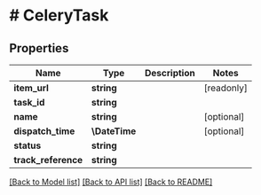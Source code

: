 # # CeleryTask

## Properties

Name | Type | Description | Notes
------------ | ------------- | ------------- | -------------
**item_url** | **string** |  | [readonly]
**task_id** | **string** |  |
**name** | **string** |  | [optional]
**dispatch_time** | **\DateTime** |  | [optional]
**status** | **string** |  |
**track_reference** | **string** |  |

[[Back to Model list]](../../README.md#models) [[Back to API list]](../../README.md#endpoints) [[Back to README]](../../README.md)
